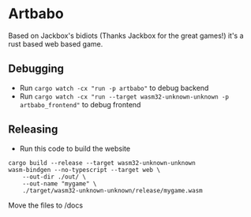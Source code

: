 # Artbabo

Based on Jackbox's bidiots (Thanks Jackbox for the great games!) it's a rust based web based game.

## Debugging

- Run `cargo watch -cx "run -p artbabo"` to debug backend
- Run `cargo watch -cx "run --target wasm32-unknown-unknown -p artbabo_frontend"` to debug frontend

## Releasing

- Run this code to build the website

```
cargo build --release --target wasm32-unknown-unknown
wasm-bindgen --no-typescript --target web \
    --out-dir ./out/ \
    --out-name "mygame" \
    ./target/wasm32-unknown-unknown/release/mygame.wasm
```

Move the files to /docs
